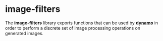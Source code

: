 # image-filters

The **image-filters** library exports functions that can be used by
[**dynamo**](https://github.com/golden-vcr/dynamo) in order to perform a discrete set of
image processing operations on generated images.
